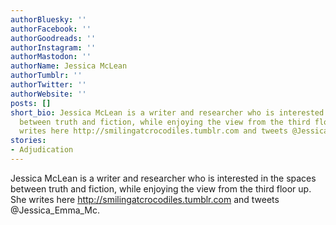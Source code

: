```yaml
---
authorBluesky: ''
authorFacebook: ''
authorGoodreads: ''
authorInstagram: ''
authorMastodon: ''
authorName: Jessica McLean
authorTumblr: ''
authorTwitter: ''
authorWebsite: ''
posts: []
short_bio: Jessica McLean is a writer and researcher who is interested in the spaces
  between truth and fiction, while enjoying the view from the third floor up. She
  writes here http://smilingatcrocodiles.tumblr.com and tweets @Jessica_Emma_Mc.
stories:
- Adjudication
---
```


Jessica McLean is a writer and researcher who is interested in the spaces between truth and fiction, while enjoying the view from the third floor up.  She writes here http://smilingatcrocodiles.tumblr.com and tweets @Jessica_Emma_Mc.